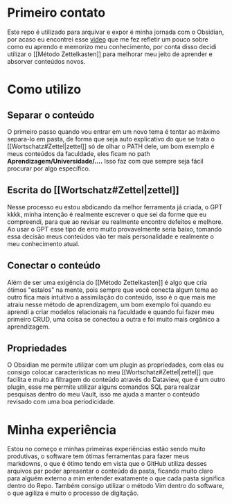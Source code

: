 # Primeiro contato
Este repo é utilizado para arquivar e expor é minha jornada com o Obsidian, por acaso eu encontrei esse [video](https://www.youtube.com/watch?v=39x5AacKlR4&t=565s) que me fez refletir um pouco sobre como eu aprendo e memorizo meu conhecimento, por conta disso decidi utilizar o [[Método Zettelkasten]] para melhorar meu jeito de aprender e absorver conteúdos novos.
# Como utilizo
## Separar o conteúdo 
O primeiro passo quando vou entrar em um novo tema é tentar ao máximo separa-lo em pasta, de forma que seja auto explicativo do que se trata o [[Wortschatz#Zettel|zettel]] só de olhar o PATH dele, um bom exemplo é meus conteúdos da faculdade, eles ficam no path **Aprendizagem/Universidade/....** Isso faz com que sempre seja fácil procurar por algo específico.
## Escrita do [[Wortschatz#Zettel|zettel]]
Nesse processo eu estou abdicando da melhor ferramenta já criada, o GPT kkkk, minha intenção é realmente escrever o que sei da forme que eu compreendi, para que ao revisar eu realmente encontre defeitos e melhore. Ao usar o GPT esse tipo de erro muito provavelmente seria baixo, tomando essa decisão meus conteúdos vão ter mais personalidade e realmente o meu conhecimento atual.  
## Conectar o conteúdo
Além de ser uma exigência do [[Método Zettelkasten]] é algo que cria ótimos "estalos" na mente, pois sempre que você conecta algum tema ao outro fica mais intuitivo a assimilação do conteúdo, isso é o que mais me atraiu nesse método de aprendizagem, um bom exemplo foi quando eu aprendi a criar modelos relacionais na faculdade e quando fui fazer meu primeiro CRUD, uma coisa se conectou a outra e foi muito mais orgânico a aprendizagem.
## Propriedades
O Obsidian me permite utilizar com um plugin as propriedades, com elas eu consigo colocar características no meu [[Wortschatz#Zettel|zettel]] que facilita e muito a filtragem do conteúdo através do Dataview, que é um outro plugin, esse me permite utilizar alguns comandos SQL para realizar pesquisas dentro do meu Vault, isso me ajuda a manter o conteúdo revisado com uma boa periodicidade.
# Minha experiência
Estou no começo e minhas primeiras experiências estão sendo muito produtivas, o software tem ótimas ferramentas para fazer meus markdowns, o que é ótimo tendo em vista que o GitHub utiliza desses arquivos par poder apresentar o conteúdo da pasta, ficando muito claro para alguém externo a mim entender exatamente o que cada pasta significa dentro do Repo.
Também consigo utilizar o método Vim dentro do software, o que agiliza e muito o processo de digitação.

